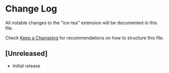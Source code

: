 # Change Log

All notable changes to the "ice-tea" extension will be documented in this file.

Check [Keep a Changelog](http://keepachangelog.com/) for recommendations on how to structure this file.

## [Unreleased]

- Initial release
